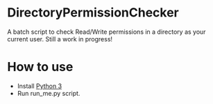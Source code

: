 # DirectoryPermissionChecker
A batch script to check Read/Write permissions in a directory as your current user.
Still a work in progress!

# How to use
* Install [Python 3](https://www.python.org/downloads/)
* Run run_me.py script.
